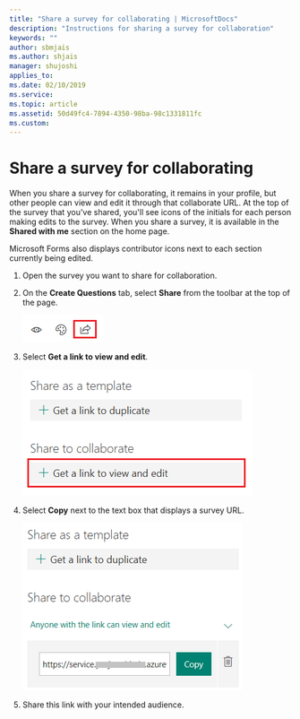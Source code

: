 ```yaml
---
title: "Share a survey for collaborating | MicrosoftDocs"
description: "Instructions for sharing a survey for collaboration"
keywords: ""
author: sbmjais
ms.author: shjais
manager: shujoshi
applies_to: 
ms.date: 02/10/2019
ms.service: 
ms.topic: article
ms.assetid: 50d49fc4-7894-4350-98ba-98c1331811fc
ms.custom: 
---
```

# Share a survey for collaborating

<!--note from editor:  In below sentence, suggest changing "view and edit it through that collaborate URL." to "view and edit it through the collaborators URL." -->

<!--note from editor:  In below sentence, is "home page" referring to Forms Pro home page?-->

When you share a survey for collaborating, it remains in your profile, but other people can view and edit it through that collaborate URL. At the top of the survey that you've shared, you'll see icons of the initials for each person making edits to the survey. When you share a survey, it is available in the **Shared with me** section on the home page.

<!--note from editor:  In below sentence, change "Microsoft Forms" to "Forms Pro" if that is accurate. -->

Microsoft Forms also displays contributor icons next to each section currently being edited.

1.  Open the survey you want to share for collaboration.

2.  On the **Create Questions** tab, select **Share** from the toolbar at the top of the page.

    ![share the survey](media/share-survey.png "Share the survey")  

3.  Select **Get a link to view and edit**.

    ![get the link to share the survey for collaboration](media/get-survey-share-link.png "Get the link to share the survey for collaboration")  

4.  Select **Copy** next to the text box that displays a survey URL.

    ![link to share the survey for collaboration](media/survey-share-link.png "Link to share the survey for collaboration")  

5.  Share this link with your intended audience.

